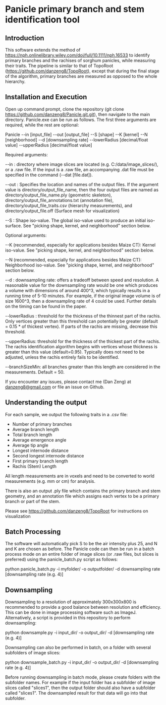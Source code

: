 # Panicle primary branch and stem identification tool
## Introduction

This software extends the method of https://nph.onlinelibrary.wiley.com/doi/full/10.1111/nph.16533 to identify primary branches and the rachises of sorghum panicles, while measuring their traits. The pipeline is similar to that of TopoRoot (https://github.com/danzeng8/TopoRoot), except that during the final stage of the algorithm, primary branches are measured as opposed to the whole hierarchy.

## Installation and Execution

Open up command prompt, clone the repository (git clone https://github.com/danzeng8/Panicle.git.git), then navigate to the main directory. Panicle.exe can be run as follows. The first three arguments are required, while the rest are optional:

Panicle --in [input_file] --out [output_file] --S [shape] --K [kernel] --N [neighborhood] --d [downsampling rate] --lowerRadius [decimal/float value] --upperRadius [decimal/float value]

Required arguments: 

--in : directory where image slices are located (e.g. C:/data/image_slices/), or a .raw file. If the input is a .raw file, an accompanying .dat file must be specified in the command (--dat [file.dat]).

--out  : Specifies the location and names of the output files. If the argument value is directory/output_file_name, then the four output files are named as directory/output_file_name.ply (geometric skeleton), directory/output_file_annotations.txt (annotation file), directory/output_file_traits.csv (hierarchy measurements), and directory/output_file.off (Surface mesh for visualization)

--S : Shape iso-value. The global iso-value used to produce an initial iso-surface. See "picking shape, kernel, and neighborhood" section below. 

Optional arguments:

--K (recommended, especially for applications besides Maize CT): Kernel iso-value. See "picking shape, kernel, and neighborhood" section below. 

--N (recommended, especially for applications besides Maize CT): Neighborhood iso-value. See "picking shape, kernel, and neighborhood" section below. 

--d : downsampling rate: offers a tradeoff between speed and resolution. A reasonable value for the downsampling rate would be one which produces a volume with dimensions of around 400^3, which typically results in a running time of 5-10 minutes. For example, if the original image volume is of size 1600^3, then a downsampling rate of 4 could be used. Further details on the timing can be found in the paper. 

--lowerRadius : threshold for the thickness of the thinnest part of the rachis. Only vertices greater than this threshold can potentially be greater (default = 0.15 * of thickest vertex). If parts of the rachis are missing, decrease this threshold.

--upperRadius: threshold for the thickness of the thickest part of the rachis. The rachis identification algorithm begins with vertices whose thickness is greater than this value (default=0.95). Typically does not need to be adjusted, unless the rachis entirely fails to be identified.

--branchSizeMin: all branches greater than this length are considered in the measurements. Default = 50.

If you encounter any issues, please contact me (Dan Zeng) at danzeng8@gmail.com or file an issue on Github. 
 

## Understanding the output

For each sample, we output the following traits in a .csv file:

* Number of primary branches
* Average branch length
* Total branch length
* Average emergence angle
* Average tip angle
* Longest internode distance
* Second longest internode distance
* First primary branch length
* Rachis (Stem) Length

All length measurements are in voxels and need to be converted to world measurements (e.g. mm or cm) for analysis.

There is also an output .ply file which contains the primary branch and stem geometry, and an annotation file which assigns each vertex to be a primary branch or part of the stem.

Please see https://github.com/danzeng8/TopoRoot for instructions on visualization

## Batch Processing

The software will automatically pick S to be the air intensity plus 25, and N and K are chosen as before. The Panicle code can then be run in a batch process mode on an entire folder of image slices (or .raw files, but slices is preferred) using the panicle_batch.py script as follows:

python panicle_batch.py -i myfolder/ -o outputfolder/ -d downsampling rate [downsampling rate (e.g. 4)]

## Downsampling

Downsampling to a resolution of approximately 300x300x800 is recommended to provide a good balance between resolution and efficiency. This can be done in image processing software such as ImageJ. Alternatively, a script is provided in this repository to perform downsampling:

python downsample.py -i input_dir/ -o output_dir/ -d [downsampling rate (e.g. 4)]

Downsampling can also be performed in batch, on a folder with several subfolders of image slices:

python downsample_batch.py -i input_dir/ -o output_dir/ -d [downsampling rate (e.g. 4)]

Before running downsampling in batch mode, please create folders with the subfolder names. For example if the input folder has a subfolder of image slices called "slices1", then the output folder should also have a subfolder called "slices1". The downsampled result for that data will go into that subfolder.
